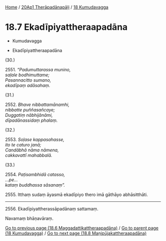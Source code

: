 
[Home](/) / [20Ap1 Therāpadānapāḷi](../../20Ap1.md) / [18 Kumudavagga](../18.md)

# 18.7 Ekadīpiyattheraapadāna

* Kumudavagga

* Ekadīpiyattheraapadāna

(30.)

2551\. _“Padumuttarassa munino,_  
_saḷale bodhimuttame;_  
_Pasannacitto sumano,_  
_ekadīpaṃ adāsahaṃ._  


(31.)

2552\. _Bhave nibbattamānamhi,_  
_nibbatte puññasañcaye;_  
_Duggatiṃ nābhijānāmi,_  
_dīpadānassidaṃ phalaṃ._  


(32.)

2553\. _Soḷase kappasahasse,_  
_ito te caturo janā;_  
_Candābhā nāma nāmena,_  
_cakkavattī mahabbalā._  


(33.)

2554\. _Paṭisambhidā catasso,_  
_…pe…_  
_kataṃ buddhassa sāsanaṃ”._  


2555\. Itthaṃ sudaṃ āyasmā ekadīpiyo thero imā gāthāyo abhāsitthāti.

---

2556\. Ekadīpiyattherassāpadānaṃ sattamaṃ.

  
Navamaṃ bhāṇavāraṃ.



[Go to previous page (18.6 Maggadattikattheraapadāna)](18.6.md) / [Go to parent page (18 Kumudavagga)](../18.md) / [Go to next page (18.8 Maṇipūjakattheraapadāna)](18.8.md)


